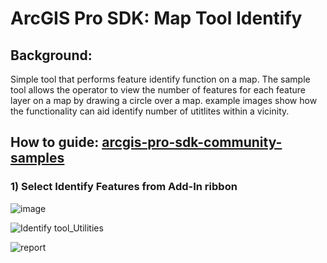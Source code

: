 # ArcGIS Pro SDK: Map Tool Identify

## Background:
Simple tool that performs feature identify function on a map. The sample tool allows the operator to view the number of features for each feature layer on a map by drawing a circle over a map. example images show how the functionality can aid identify number of utitlites within a vicinity.

## How to guide: [arcgis-pro-sdk-community-samples](https://github.com/Esri/arcgis-pro-sdk-community-samples/tree/70f8c0c8b1fa5c8bfa0f625132e39d0b728c7583/Map-Exploration/MapToolIdentify)


 ### 1) Select Identify Features from Add-In ribbon
![image](https://github.com/allenaguas/GIS/assets/79226456/e4069162-a367-4bbc-936f-4a8fa14be9b2)

![Identify tool_Utilities](https://github.com/allenaguas/GIS/assets/79226456/81a2d47a-c8a3-4f82-95ae-5c911f6b10dd)

![report](https://github.com/allenaguas/GIS/assets/79226456/3af4e0c1-31b2-4e25-b9fa-9dab40f7e0cb)

